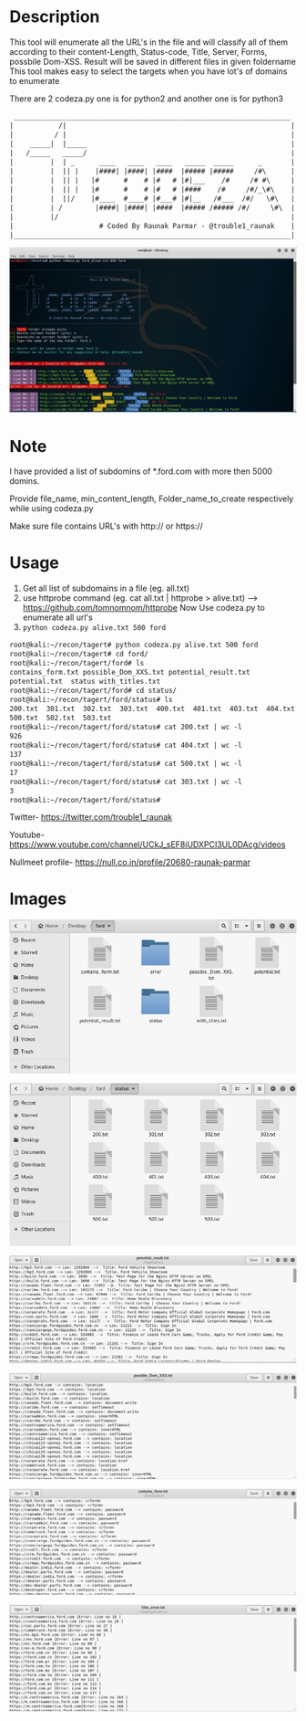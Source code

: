# Description
This tool will enumerate all the URL's in the file and will classify all of them according to their content-Length, Status-code, Title, Server, Forms, possbile Dom-XSS.
Result will be saved in different files in given foldername
This tool makes easy to select the targets when you have lot's of domains to enumerate

There are 2 codeza.py one is for python2 and another one is for python3
```
 ____________________________________________________________________
|           /|                                                       |
|          / |                                                       |
|    _____|  |_____                                                  |      
|   /_____   _____/                                                  |
|         |  | _      ____   ____   ____   _____  _____      _       |    
|         |  || |    |####| |####| |####  |##### |#####     /#\      |    
|         |  || |   |#      #    # |#   # |#|___    /#     /# #\     |    
|         |  || |   |#      #    # |#   # |####    /#     /#/_\#\    |    
|         |  ||/    |#____  #____# |#___# |#|__   /#___  /#/   \#\   |    
|         | /        |####| |####| |####  |##### /##### /#/     \#\  |    
|         |/                                                         |    
|                     # Coded By Raunak Parmar - @trouble1_raunak    |
|____________________________________________________________________|
```

![Image codeza](https://github.com/TROUBLE-1/codeza/blob/master/Images/7.JPG)

# Note
I have provided a list of subdomins of \*.ford.com with more then 5000 domins.

Provide file_name, min_content_length, Folder_name_to_create respectively while using codeza.py

Make sure file contains URL's with http:// or https://

# Usage
1. Get all list of subdomains in a file (eg. all.txt)
2. use httprobe command (eg. cat all.txt | httprobe > alive.txt) --> https://github.com/tomnomnom/httprobe
  Now Use codeza.py to enumerate all url's
3. ```python codeza.py alive.txt 500 ford```

```
root@kali:~/recon/tagert# python codeza.py alive.txt 500 ford
root@kali:~/recon/tagert# cd ford/
root@kali:~/recon/tagert/ford# ls
contains_form.txt possible_Dom_XXS.txt potential_result.txt  potential.txt  status with_titles.txt
root@kali:~/recon/tagert/ford# cd status/
root@kali:~/recon/tagert/ford/status# ls
200.txt  301.txt  302.txt  303.txt  400.txt  401.txt  403.txt  404.txt  500.txt  502.txt  503.txt
root@kali:~/recon/tagert/ford/status# cat 200.txt | wc -l
926
root@kali:~/recon/tagert/ford/status# cat 404.txt | wc -l
137
root@kali:~/recon/tagert/ford/status# cat 500.txt | wc -l
17
root@kali:~/recon/tagert/ford/status# cat 303.txt | wc -l
3
root@kali:~/recon/tagert/ford/status# 
```
Twitter- https://twitter.com/trouble1_raunak

Youtube- https://www.youtube.com/channel/UCkJ_sEF8iUDXPCI3UL0DAcg/videos

Nullmeet profile- https://null.co.in/profile/20680-raunak-parmar

# Images

![Image codeza](https://github.com/TROUBLE-1/codeza/blob/master/Images/1.JPG)

![Image codeza](https://github.com/TROUBLE-1/codeza/blob/master/Images/2.JPG)

![Image codeza](https://github.com/TROUBLE-1/codeza/blob/master/Images/3.JPG)

![Image codeza](https://github.com/TROUBLE-1/codeza/blob/master/Images/4.JPG)

![Image codeza](https://github.com/TROUBLE-1/codeza/blob/master/Images/5.JPG)

![Image codeza](https://github.com/TROUBLE-1/codeza/blob/master/Images/6.JPG)
